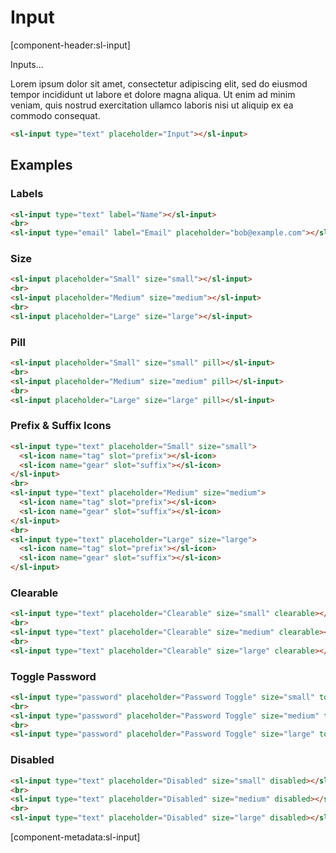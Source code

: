 # Input

[component-header:sl-input]

Inputs...

Lorem ipsum dolor sit amet, consectetur adipiscing elit, sed do eiusmod tempor incididunt ut labore et dolore magna aliqua. Ut enim ad minim veniam, quis nostrud exercitation ullamco laboris nisi ut aliquip ex ea commodo consequat.

```html preview
<sl-input type="text" placeholder="Input"></sl-input>
```

## Examples

### Labels

```html preview
<sl-input type="text" label="Name"></sl-input>
<br>
<sl-input type="email" label="Email" placeholder="bob@example.com"></sl-input>
```

### Size

```html preview
<sl-input placeholder="Small" size="small"></sl-input>
<br>
<sl-input placeholder="Medium" size="medium"></sl-input>
<br>
<sl-input placeholder="Large" size="large"></sl-input>
```

### Pill

```html preview
<sl-input placeholder="Small" size="small" pill></sl-input>
<br>
<sl-input placeholder="Medium" size="medium" pill></sl-input>
<br>
<sl-input placeholder="Large" size="large" pill></sl-input>
```

### Prefix & Suffix Icons
```html preview
<sl-input type="text" placeholder="Small" size="small">
  <sl-icon name="tag" slot="prefix"></sl-icon>
  <sl-icon name="gear" slot="suffix"></sl-icon>
</sl-input>
<br>
<sl-input type="text" placeholder="Medium" size="medium">
  <sl-icon name="tag" slot="prefix"></sl-icon>
  <sl-icon name="gear" slot="suffix"></sl-icon>
</sl-input>
<br>
<sl-input type="text" placeholder="Large" size="large">
  <sl-icon name="tag" slot="prefix"></sl-icon>
  <sl-icon name="gear" slot="suffix"></sl-icon>
</sl-input>
```

### Clearable

```html preview
<sl-input type="text" placeholder="Clearable" size="small" clearable></sl-input>
<br>
<sl-input type="text" placeholder="Clearable" size="medium" clearable></sl-input>
<br>
<sl-input type="text" placeholder="Clearable" size="large" clearable></sl-input>
```

### Toggle Password

```html preview
<sl-input type="password" placeholder="Password Toggle" size="small" toggle-password></sl-input>
<br>
<sl-input type="password" placeholder="Password Toggle" size="medium" toggle-password></sl-input>
<br>
<sl-input type="password" placeholder="Password Toggle" size="large" toggle-password></sl-input>
```

### Disabled

```html preview
<sl-input type="text" placeholder="Disabled" size="small" disabled></sl-input>
<br>
<sl-input type="text" placeholder="Disabled" size="medium" disabled></sl-input>
<br>
<sl-input type="text" placeholder="Disabled" size="large" disabled></sl-input>
```

[component-metadata:sl-input]
